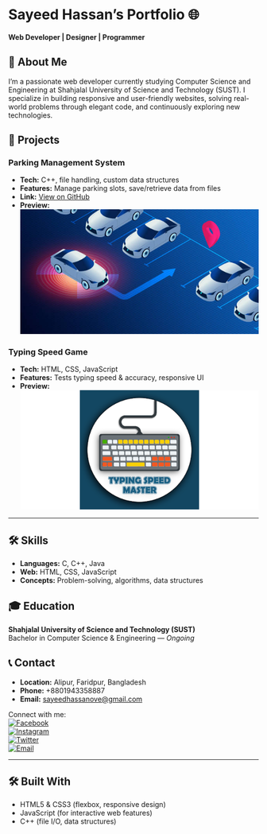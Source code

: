 # Sayeed Hassan’s Portfolio 🌐

**Web Developer | Designer | Programmer**



## 📄 About Me
I’m a passionate web developer currently studying Computer Science and Engineering at Shahjalal University of Science and Technology (SUST). I specialize in building responsive and user-friendly websites, solving real-world problems through elegant code, and continuously exploring new technologies.



## 🚀 Projects

### **Parking Management System**
- **Tech:** C++, file handling, custom data structures  
- **Features:** Manage parking slots, save/retrieve data from files  
- **Link:** [View on GitHub](https://github.com/Sayeed-1207/Oriental_Region--CSE-150/blob/main/Park_Management_code.c)  
- **Preview:**  
  ![Parking System](parking.jpg)

### **Typing Speed Game**
- **Tech:** HTML, CSS, JavaScript  
- **Features:** Tests typing speed & accuracy, responsive UI  
- **Preview:**  
  ![Typing Game](typing.png)

---

## 🛠️ Skills
- **Languages:** C, C++, Java  
- **Web:** HTML, CSS, JavaScript  
- **Concepts:** Problem-solving, algorithms, data structures  



## 🎓 Education
**Shahjalal University of Science and Technology (SUST)**  
Bachelor in Computer Science & Engineering — *Ongoing*


## 📞 Contact
- **Location:** Alipur, Faridpur, Bangladesh  
- **Phone:** +8801943358887  
- **Email:** sayeedhassanove@gmail.com  

Connect with me:  
[![Facebook](https://img.shields.io/badge/Facebook-1877F2?style=flat&logo=facebook&logoColor=white)](https://www.facebook.com/share/1HYNRQHsqW/?mibextid=qi2Omg)  
[![Instagram](https://img.shields.io/badge/Instagram-E4405F?style=flat&logo=instagram&logoColor=white)](https://www.instagram.com/sayeedhassanove?igsh=MTQwNGVieGRhdXFxZQ==)  
[![Twitter](https://img.shields.io/badge/Twitter-1DA1F2?style=flat&logo=twitter&logoColor=white)](https://www.twitter.com)  
[![Email](https://img.shields.io/badge/Email-D14836?style=flat&logo=gmail&logoColor=white)](mailto:sayeedhassanove@gmail.com)

---

## 🛠️ Built With
- HTML5 & CSS3 (flexbox, responsive design)  
- JavaScript (for interactive web features)  
- C++ (file I/O, data structures)  


